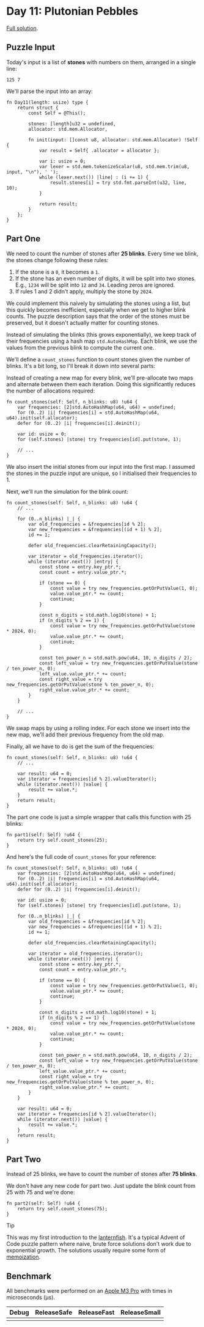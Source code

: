 # Day 11: Plutonian Pebbles

[Full solution](../src/days/day11.zig).

## Puzzle Input

Today's input is a list of **stones** with numbers on them, arranged in a single line:

```plaintext
125 7
```

We'll parse the input into an array:

```zig
fn Day11(length: usize) type {
    return struct {
        const Self = @This();

        stones: [length]u32 = undefined,
        allocator: std.mem.Allocator,

        fn init(input: []const u8, allocator: std.mem.Allocator) !Self {
            var result = Self{ .allocator = allocator };

            var i: usize = 0;
            var lexer = std.mem.tokenizeScalar(u8, std.mem.trim(u8, input, "\n"), ' ');
            while (lexer.next()) |line| : (i += 1) {
                result.stones[i] = try std.fmt.parseInt(u32, line, 10);
            }

            return result;
        }
    };
}
```

## Part One

We need to count the number of stones after **25 blinks**. Every time we blink, the stones change following these rules:

1. If the stone is a `0`, it becomes a `1`.
2. If the stone has an even number of digits, it will be split into two stones. E.g., `1234` will be split into `12` and `34`. Leading zeros are ignored.
3. If rules 1 and 2 didn't apply, multiply the stone by `2024`.

We could implement this naively by simulating the stones using a list, but this quickly becomes inefficient, especially when we get to higher blink counts. The puzzle description says that the order of the stones must be preserved, but it doesn't actually matter for counting stones.

Instead of simulating the blinks (this grows exponentially), we keep track of their frequencies using a hash map `std.AutoHashMap`. Each blink, we use the values from the previous blink to compute the current one. 

We'll define a `count_stones` function to count stones given the number of blinks. It's a bit long, so I'll break it down into several parts:

Instead of creating a new map for every blink, we'll pre-allocate two maps and alternate between them each iteration. Doing this significantly reduces the number of allocations required:

```zig
fn count_stones(self: Self, n_blinks: u8) !u64 {
    var frequencies: [2]std.AutoHashMap(u64, u64) = undefined;
    for (0..2) |i| frequencies[i] = std.AutoHashMap(u64, u64).init(self.allocator);
    defer for (0..2) |i| frequencies[i].deinit();

    var id: usize = 0;
    for (self.stones) |stone| try frequencies[id].put(stone, 1);
    
    // ...
}
```

We also insert the initial stones from our input into the first map. I assumed the stones in the puzzle input are unique, so I initialised their frequencies to 1.

Next, we'll run the simulation for the blink count:

```zig
fn count_stones(self: Self, n_blinks: u8) !u64 {
    // ...

    for (0..n_blinks) |_| {
        var old_frequencies = &frequencies[id % 2];
        var new_frequencies = &frequencies[(id + 1) % 2];
        id += 1;

        defer old_frequencies.clearRetainingCapacity();

        var iterator = old_frequencies.iterator();
        while (iterator.next()) |entry| {
            const stone = entry.key_ptr.*;
            const count = entry.value_ptr.*;

            if (stone == 0) {
                const value = try new_frequencies.getOrPutValue(1, 0);
                value.value_ptr.* += count;
                continue;
            }

            const n_digits = std.math.log10(stone) + 1;
            if (n_digits % 2 == 1) {
                const value = try new_frequencies.getOrPutValue(stone * 2024, 0);
                value.value_ptr.* += count;
                continue;
            }

            const ten_power_n = std.math.pow(u64, 10, n_digits / 2);
            const left_value = try new_frequencies.getOrPutValue(stone / ten_power_n, 0);
            left_value.value_ptr.* += count;
            const right_value = try new_frequencies.getOrPutValue(stone % ten_power_n, 0);
            right_value.value_ptr.* += count;
        }
    }
    
    // ...
}
```

We swap maps by using a rolling index. For each stone we insert into the new map, we'll add their previous frequency from the old map.

Finally, all we have to do is get the sum of the frequencies:

```zig
fn count_stones(self: Self, n_blinks: u8) !u64 {
    // ...

    var result: u64 = 0;
    var iterator = frequencies[id % 2].valueIterator();
    while (iterator.next()) |value| {
        result += value.*;
    }
    return result;
}
```

The part one code is just a simple wrapper that calls this function with 25 blinks:

```zig
fn part1(self: Self) !u64 {
    return try self.count_stones(25);
}
```

And here's the full code of `count_stones` for your reference:

```zig
fn count_stones(self: Self, n_blinks: u8) !u64 {
    var frequencies: [2]std.AutoHashMap(u64, u64) = undefined;
    for (0..2) |i| frequencies[i] = std.AutoHashMap(u64, u64).init(self.allocator);
    defer for (0..2) |i| frequencies[i].deinit();

    var id: usize = 0;
    for (self.stones) |stone| try frequencies[id].put(stone, 1);

    for (0..n_blinks) |_| {
        var old_frequencies = &frequencies[id % 2];
        var new_frequencies = &frequencies[(id + 1) % 2];
        id += 1;

        defer old_frequencies.clearRetainingCapacity();

        var iterator = old_frequencies.iterator();
        while (iterator.next()) |entry| {
            const stone = entry.key_ptr.*;
            const count = entry.value_ptr.*;

            if (stone == 0) {
                const value = try new_frequencies.getOrPutValue(1, 0);
                value.value_ptr.* += count;
                continue;
            }

            const n_digits = std.math.log10(stone) + 1;
            if (n_digits % 2 == 1) {
                const value = try new_frequencies.getOrPutValue(stone * 2024, 0);
                value.value_ptr.* += count;
                continue;
            }

            const ten_power_n = std.math.pow(u64, 10, n_digits / 2);
            const left_value = try new_frequencies.getOrPutValue(stone / ten_power_n, 0);
            left_value.value_ptr.* += count;
            const right_value = try new_frequencies.getOrPutValue(stone % ten_power_n, 0);
            right_value.value_ptr.* += count;
        }
    }

    var result: u64 = 0;
    var iterator = frequencies[id % 2].valueIterator();
    while (iterator.next()) |value| {
        result += value.*;
    }
    return result;
}
```

## Part Two

Instead of 25 blinks, we have to count the number of stones after **75 blinks**.

We don't have any new code for part two. Just update the blink count from 25 with 75 and we're done:

```zig
fn part2(self: Self) !u64 {
    return try self.count_stones(75);
}
```

> [!TIP]
> This was my first introduction to the [lanternfish](https://www.reddit.com/r/adventofcode/comments/1hn2osp/note_to_self_always_ask_is_this_lanternfish/). It's a typical Advent of Code puzzle pattern where naive, brute force solutions don't work due to exponential growth. The solutions usually require some form of [memoization](https://en.wikipedia.org/wiki/Memoization).

## Benchmark

All benchmarks were performed on an [Apple M3 Pro](https://en.wikipedia.org/wiki/Apple_M3) with times in microseconds (µs).

| Debug | ReleaseSafe | ReleaseFast | ReleaseSmall |
| ----- | ----------- | ----------- | ------------ |
|       |             |             |              |
